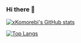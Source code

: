### Hi there 👋
[![xKomorebi's GitHub stats](https://github-readme-stats.vercel.app/api?username=xKomorebi)](https://github.com/xKomorebi/github-readme-stats)

[![Top Langs](https://github-readme-stats.vercel.app/api/top-langs/?username=xKomorebi&layout=compact)](https://github.com/xKomorebi/github-readme-stats)
<!--
**xKomorebi/xKomorebi** is a ✨ _special_ ✨ repository because its `README.md` (this file) appears on your GitHub profile.

Here are some ideas to get you started:

- 🔭 I’m currently working on ...
- 🌱 I’m currently learning ...
- 👯 I’m looking to collaborate on ...
- 🤔 I’m looking for help with ...
- 💬 Ask me about ...
- 📫 How to reach me: ...
- 😄 Pronouns: ...
- ⚡ Fun fact: ...
-->
